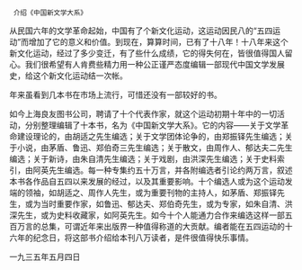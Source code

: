      介绍《中国新文学大系》 

   从民国六年的文学革命起始，中国有了个新文化运动，这运动因民八的“五四运动”而增加了它的意义和价值。到现在，算算时间，已有了十八年！十八年来这个新文化运动，经过了多少变迁，有了些什么成绩，它的得失何在，皆很值得国人留心。我们很希望有人肯费些精力用一种公正谨严态度编辑一部现代中国文学发展史，给这个新文化运动结一次帐。

   年来虽看到几本书在市场上流行，可惜还没有一部较好的书。 

   如今上海良友图书公司，聘请了十个代表作家，就这个运动初期十年中的一切活动，分别整理编辑了十本书，名为《中国新文学大系》。它的内容——关于文学革命建设理论的，由胡适之先生编选；关于文学团体论争的，由郑振铎先生编选；关于小说，由茅盾、鲁迅、郑伯奇三先生编选；关于散文，由周作人、郁达夫二先生编选；关于新诗，由朱自清先生编选；关于戏剧，由洪深先生编选；关于史料索引，由阿英先生编选。每一种专集约五十万言，并各附编选者引论约两万言，叙述本书各作品自五四以来发展的经过，以及其重要影响。十个编选人或为这个运动发端的领袖，如胡适之、周作人先生，或为重要刊物的主持人，如茅盾、郑振铎先生，或为当时重要作家，如鲁迅、郁达夫、郑伯奇先生，或为专家，如朱自清、洪深先生，或为史料收藏家，如阿英先生。如今十个人能通力合作来编选这样一部五百万言的总集，可谓近年来出版界一种值得称道的大贡献。编者能在五四运动的十六年的纪念日，将这部书介绍给本刊八万读者，是件很值得快乐事情。

   一九三五年五月四日 

